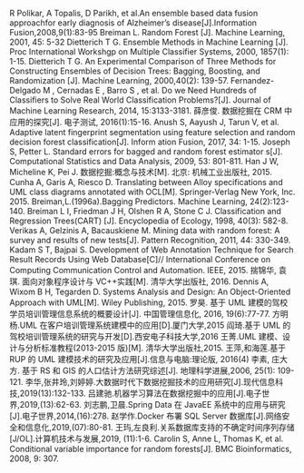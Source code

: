 R Polikar, A Topalis, D Parikh, et al.An ensemble based data fusion approachfor early diagnosis of Alzheimer’s disease[J].Information Fusion,2008,9(1):83-95
Breiman L. Random Forest [J]. Machine Learning, 2001, 45: 5-32
Dietterich T G. Ensemble Methods in Machine Learning [J]. Proc International Workshgp on Multiple Classifier Systems, 2000, 1857(1): 1-15.
Dietterich T G. An Experimental Comparison of Three Methods for Constructing Ensembles of Decision Trees: Bagging, Boosting, and Randomization [J]. Machine Learning, 2000,40(2): 139-57.
Fernandez-Delgado M , Cernadas E , Barro S , et al. Do we Need Hundreds of Classifiers to Solve Real World Classification Problems?[J]. Journal of Machine Learning Research, 2014, 15:3133-3181.
薛彦俊. 数据挖掘在 CRM 中应用的探究[J]. 电子测试, 2016(1):15-16.
Anush S, Aayush J, Tarun V, et al. Adaptive latent fingerprint segmentation using feature selection and random decision forest classification[J]. Inform ation Fusion, 2017, 34: 1-15.
Joseph S, Petter L. Standard errors for bagged and random forest estimator s[J]. Computational Statistics and Data Analysis, 2009, 53: 801-811.
Han J W, Micheline K, Pei J. 数据挖掘:概念与技术[M]. 北京: 机械工业出版社, 2015.
Cunha A, Garis A, Riesco D. Translating between Alloy specifications and UML
class diagrams annotated with OCL[M]. Springer-Verlag New York, Inc. 2015.
Breiman,L.(1996a).Bagging Predictors. Machine Learning, 24(2):123-140.
Breiman L I, Friedman J H, Olshen R A, Stone C J. Classification and Regression Trees(CART) [J]. Encyclopedia of Ecology, 1998, 40(3): 582-8.
Verikas A, Gelzinis A, Bacauskiene M. Mining data with random forest: A survey and results of new tests[J]. Pattern Recognition, 2011, 44: 330-349.
Kadam S T, Bajpai S. Development of Web Annotation Technique for Search Result Records Using Web Database[C]// International Conference on Computing Communication Control and Automation. IEEE, 2015.
揣锦华, 袁琪. 面向对象程序设计与 VC++实践[M]. 清华大学出版社, 2016.
Dennis A, Wixom B H, Tegarden D. Systems Analysis and Design: An Object-Oriented Approach with UML[M]. Wiley Publishing, 2015.
罗昊. 基于 UML 建模的驾校学员培训管理信息系统的概要设计[J]. 中国管理信息化, 2016, 19(6):77-77.
方明杨.UML 在客户培训管理系统建模中的应用[D].厦门大学,2015
阎琦.基于 UML 的驾校培训管理系统的研究与开发[D].西安电子科技大学,2016
王菁.UML 建模、设计与分析标准教程(2013-2015 版)[M]. 清华大学出版社,2015.
王萍,和海莲.基于 RUP 的 UML 建模技术的研究及应用[J].信息与电脑:理论版, 2016(4)
李素, 庄大方. 基于 RS 和 GIS 的人口估计方法研究综述[J]. 地理科学进展,2006, 25(1): 109-121.
李华,张井玲,刘婷婷.大数据时代下数据挖掘技术的应用研究[J].现代信息科技,2019(13):132-133.
吕建驰.机器学习算法在数据挖掘中的应用[J].电子世界,2019,(13):62-63.
刘志鹏,卫晨.Spring Data 在 JavaEE 系统中的应用与研究[J].电子世界,2014,(16):278.
赵学作.Docker 布署 SQL Server 数据库[J].网络安全和信息化,2019,(07):80-81.
王玙,左良利.关系数据库支持的不确定时间序列存储[J/OL].计算机技术与发展,2019, (11):1-6.
Carolin S, Anne L, Thomas K, et al. Conditional variable importance for random forests[J]. BMC Bioinformatics, 2008, 9: 307.
